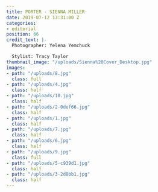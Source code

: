 ```yaml
---
title: PORTER - SIENNA MILLER
date: 2019-07-12 13:31:00 Z
categories:
- editorial
position: 66
credit_text: |-
  Photographer: Yelena Yemchuck

  Stylist: Tracy Taylor
thumbnail_image: "/uploads/Sienna%20Cover_Desktop.jpg"
images:
- path: "/uploads/8.jpg"
  class: full
- path: "/uploads/4.jpg"
  class: half
- path: "/uploads/10.jpg"
  class: half
- path: "/uploads/2-0def66.jpg"
  class: half
- path: "/uploads/1.jpg"
  class: half
- path: "/uploads/7.jpg"
  class: half
- path: "/uploads/6.jpg"
  class: half
- path: "/uploads/9.jpg"
  class: full
- path: "/uploads/5-c939d1.jpg"
  class: half
- path: "/uploads/3-2d8bb1.jpg"
  class: half
---
```


